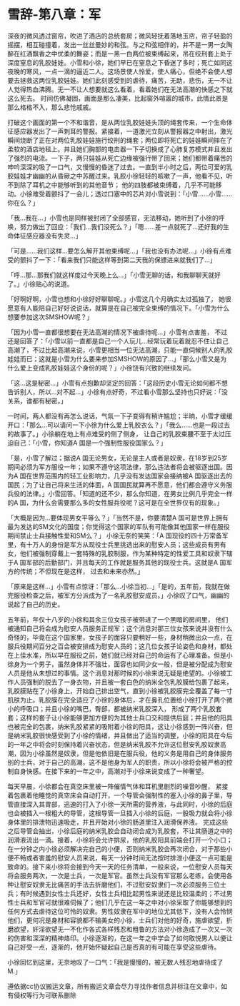 # 雪辞-第八章：军

深夜的微风透过窗帘，吹进了酒店的总统套房；微风轻抚着落地玉帘，帘子轻盈的摇摆，相互碰撞着，发出一丝丝曼妙的和弦。与之和弦相伴的，并不是一男一女陶醉在红酒飘香之中优柔的舞姿；而是一黑一白两位被束缚起来，吊在绞刑套上处于深度窒息的乳胶娃娃。小雪和小徐，她们早已在窒息之下昏迷了多时；死亡如同这夜晚的寒风，一点一滴的逼近二人。这场景使人怜爱，使人痛心，但绝不会使人想要去拯救这两位乳胶娃娃。她们此刻感受到的虐待，痛苦，无助，悲伤，无一不让人觉得热血沸腾。无一不让人想要就这么看着，看着她们在无法高潮的快感之下就这么死去。
时间仿佛凝固，画面是那么凄美，比起窗外喧嚣的城市，此情此景是那么格格不入，那么悲怆戚戚。

打破这个画面的第一个不和谐音，是从两位乳胶娃娃头顶的绳套传来，一个生命体征感应器发出了一声刺耳的警报。紧接着，一道激光立刻从警报器之中射出，激光瞬间烧断了正在对两位乳胶娃娃施行绞刑的绳套；两位即将死亡的娃娃瞬间摔在了柔软的酒店地毯上。并且她们胸部的电击器一下子切换成了心肺复苏模式并且发出了强烈的电流。一下子，两只娃娃从死亡边缘被强行带了回来；她们都带着痛苦的呻吟深深的吸了一口气，又慢慢的昏迷了过去。一直到半小时之后，两位可爱的乳胶娃娃才幽幽的从昏厥之中苏醒过来。乳胶小徐轻轻的咳嗽了一声，他看不见，听不到除了耳机之中能够听到的其他音节；
他的四肢都被束缚着，几乎不可能移动。小徐难受着颤抖了一会儿；透过口塞中的芯片对小雪说到：「小雪……小雪……你在么？」

「我…我在…」小雪也是同样被封闭了全部感官，无法移动，她听到了小徐的呼唤，努力做出了回应：「我们…我们没死么？」「嗯……差一点就死了…还好我的生命体征感应器没有失灵…」

「可是……我们这样…要怎么解开其他束缚呢…」「我也没有办法呢…」小徐有点难受的颤抖了一下：「看来我们只能这样等到第二天我的保镖进来就我们了…」

「呼…那…那我们就这样度过今天晚上么…」「小雪无聊的话，和我聊聊天就好了。」小徐贴心的说道。

「好啊好啊，小雪也想和小徐好好聊聊呢。」小雪这几个月确实太过孤独了，
她很愿意有人能陪自己好好说说话，就算是在自己被完全束缚的情况下。「小雪为什么想要参加这次SMSHOW呢？」

「因为小雪一直都很想要在无法高潮的情况下被虐待呢…」小雪有点害羞，
不过还是回答了：「小雪以前一直都是自己一个人玩儿…经常玩着玩着就忍不住让自己高潮了，不过比起高潮来说，小雪更相当一位无法高潮，只能一直伺候别人的乳胶娃娃而已；这就是小雪为什么要来参加SMSHOW的原因了…」「那么小雪又是为什么爱上变成乳胶娃娃这个身份的呢？」小徐饶有兴致的继续发问。

「这…这是秘密…」小雪有点抱歉却坚定的回答：「这段历史小雪无论如何都不想告诉别人，所以…对不起…」小徐有点好奇，不过看小雪那么坚持也只好说：「没关系，谁都有秘密。」

一时间，两人都没有再怎么说话，气氛一下子变得有稍许尴尬；半晌，小雪才缓缓开口：「那么…可以请问一下小徐为什么爱上乳胶衣么？」「我么……也是一段过去的故事了。」小徐躺在地上有点难受的侧了侧身，
让自己的乳胶束腰不至于太过压迫自己：「小雪，你知道A 国是一个强制性服役国家么？」

「是，小雪了解过；据说A 国无论男女，无论是主人或者是奴隶，在18岁到25岁期间必须为军方服役一年；如果不遵守这项法律，那么违法者将会被驱逐出国。因为A 国在世界范围内的轻工业影响力，几乎没有发达国家会接纳被A 国驱逐出去的国民；为了让自己将来生活的体面，A 国国民就算再不愿意，他们都会遵守义务服兵役的法律。」小雪回答。「知道的还不少，那么你知道，在男女比例几乎完全一样的A 国，为什么会需要那么多的女性服兵役呢？这可是在全世界仅有的现象。」

「大概是因为…要体现男女平等么？」「当然不是，你要清楚A 国可是世界上拥有最为发达的SM文化的国度；你觉得这个国家的军队有可能像其他国家一样在服役期间禁止士兵接触性爱和SM么？」
小徐无奈的笑笑：「A 国现役的四十万常备军里，有十万人的身份是军方从现役士兵里挑选出来的慰安人员；这些成员有男有女，他们被强制穿戴上一套特殊的乳胶制服，作为某种特定的性爱工具和奴隶下辖于A 国军部的后勤部门，并且每天的工作就是服务其他的现役士兵。这就是A 国军方的传统；不但现在是这样，
过去和未来亦然。」

「原来是这样…」小雪有点惊讶：「那么…小徐当初…」「是的，五年前，我就在做完服役检查之后，被军方分派成为了一名乳胶慰安成员。」小徐叹了口气，幽幽的说起了自己的历史。

五年前，年仅十八岁的小徐和其余三位女孩子被带进了一个黑暗的房间里，
他们被通知自己将会成为慰安人员服务正规军；这个消息对那三位女孩来说并没有什么奇怪的，毕竟在这个国家里，女孩子的面容只要稍好一些，身材稍微出众一点，在服兵役期间百分之百会被安排成为慰安人员的；这几位女孩子论姿色和身材，都处在上佳水准，所以早在服役之前，她们就已经对自己的命运有了心理准备。但是小徐身为一个男子，虽然身体并不强壮，面容也如同少女一般，但是被分配成为慰安人员是他从未想过的事情。这个消息对那时候的小徐来说无疑是绝望的。小徐被工作人员强制的脱去了一身衣物，并且被一套白色的纳米全包乳胶膜给包裹了起来，乳胶膜贴在了小徐身上，开始自己排出空气，直到小徐被乳胶膜完全覆盖了每一寸肌肤为止。乳胶膜在完全适应了小徐的身体后，才在鼻孔位置给小徐打开了两个微小的呼吸口；并且小徐的嘴巴，臀部，都被纳米乳胶深入，
形成了两个乳胶套套；这样的套子让小徐能够更加方便的为其他士兵口交和提供后庭；并且他的阳具也被完全的包裹，纳米乳胶紧紧的吸附着小徐的阳具，这让小徐感到一阵兴奋，但是纳米乳胶很快感受到了小徐的情绪，并且做出了适当的调整，小徐的阳具在今后的一年之中将会时刻保持着兴奋状态，但是纳米乳胶不允许这位慰安乳胶奴隶高潮，因为小徐虽然是奴隶，但是他依旧是在服兵役，他的义务是用自己的身体服务别的士兵，对于自己的高潮，这不是他身为军人的职责，所以小徐将会被严格的控制自身快感。在接下来的一年之中，高潮对于小徐来说变成了一种奢望。

每天早晨，小徐都会在真空床里被一阵催情气体和耳机里剧烈的噪音吵醒，
紧接着包裹着他睡觉的真空床会自动打开，一个导管会强制性的塞入小徐的鼻子里，导管直接深入其胃部，迅速的打入了小徐一天所需的营养液，与此同时，小徐的后庭也会被插入一根粗大的导管，这根导管一旦插入小徐的后庭，一股吸力就会将小徐身体里的排泄物迅速吸走，并且开始对小徐的肠道里注入润滑保养液。
完成这些之后导管会抽出，小徐后庭的纳米乳胶会自动闭合成为乳胶套，不让其肠道之中的润滑液流出一滴。接着，小徐将会允许排尿，他的乳胶阳具前端会打开一个小口；在一分钟之内小徐必须解决完自己的小便，否则纳米乳胶会再次闭合，对于那些小便不畅或者害羞的慰安人员来说，每天一分钟时间无法按时排泄小便这一点可能是致命的。接下来小徐将会接到今天一天的任务清单，一般来说，一位慰安人员每天将会服务两次，一次是士兵，一次是军官。虽然士兵没有军官那么老练，会使用各种让慰安奴隶无比痛苦的手法去折磨他们，不过慰安奴隶们一次必须服务三位士兵；有时候遇到女性士兵还好，女性士兵相比起男性来说还是比较温柔的；不过男性士兵和军官可就很难伺候了；他们几乎在这一年之中对小徐采取了你能够想到的任何方式去虐待这位可怜的奴隶。男性奴隶在军中的地位尤其低下，没有人会怜悯他们，更何况是身材和容貌都不输美女的小徐，士兵们对他的好奇，施虐欲望，折磨欲望，奸淫欲望无一不化作各式各样残忍和粗鲁的方法对小徐造成了一次又一次的伤害和深深的精神烙印。小徐逐渐的，在这一年之中学会了如何取悦男人以便让自己好受一点，逐渐的，他开始怀疑起自己是否真的有可能在享受这些虐待。

小徐回忆到这里，无奈地叹了一口气：「我是慢慢的，被无数人残忍地虐待成了M.」

遵依据cc协议搬运文章，所有搬运文章会尽力寻找作者信息并标注在文章中，如有侵权等行为可联系删除